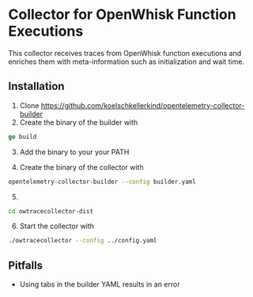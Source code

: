 # Collector for OpenWhisk Function Executions

This collector receives traces from OpenWhisk function executions and enriches them with meta-information such as initialization and wait time.

## Installation

1. Clone <https://github.com/koelschkellerkind/opentelemetry-collector-builder>
2. Create the binary of the builder with

```go
go build
```

3. Add the binary to your your PATH

4. Create the binary of the collector with

```bash
opentelemetry-collector-builder --config builder.yaml
```

5.

```bash
cd owtracecollector-dist
```

6. Start the collector with

```bash
./owtracecollector --config ../config.yaml  
```

## Pitfalls

* Using tabs in the builder YAML results in an error
